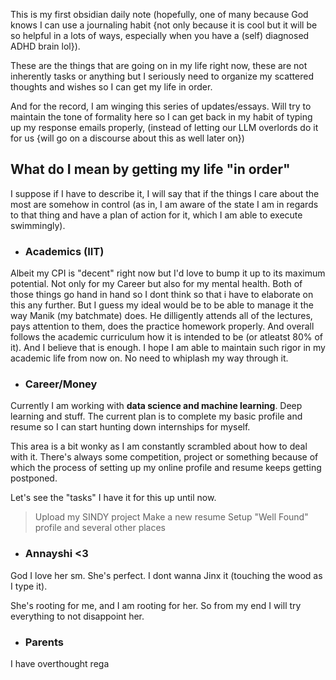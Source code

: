 This is my first obsidian daily note (hopefully, one of many because God knows I can use a journaling habit {not only because it is cool but it will be so helpful in a lots of ways, especially when you have a (self) diagnosed ADHD brain lol}).

These are the things that are going on in my life right now, these are not inherently tasks or anything but I seriously need to organize my scattered thoughts and wishes so I can get my life in order. 

And for the record, I am winging this series of updates/essays. Will try to maintain the tone of formality here so I can get back in my habit of typing up my response emails properly, (instead of letting our LLM overlords do it for us {will go on a discourse about this as well later on})

## What do I mean by getting my life "in order"

I suppose if I have to describe it, I will say that if the things I care about the most are somehow in control (as in, I am aware of the state I am in regards to that thing and have a plan of action for it, which I am able to execute swimmingly).

- ### Academics (IIT)
Albeit my CPI is "decent" right now but I'd love to bump it up to its maximum potential. Not only for my Career but also for my mental health. Both of those things go hand in hand so I dont think so that i have to elaborate on this any further. But I guess my ideal would be to be able to manage it the way Manik (my batchmate) does. He dilligently attends all of the lectures, pays attention to them, does the practice homework properly. And overall follows the academic curriculum how it is intended to be (or atleatst 80% of it). And I believe that is enough. I hope I am able to maintain such rigor in my academic life from now on. No need to whiplash my way through it.

- ### Career/Money
Currently I am working with **data science and machine learning**. Deep learning and stuff. The current plan is to complete my basic profile and resume so I can start hunting down internships for myself. 

This area is a bit wonky as I am constantly scrambled about how to deal with it. There's always some competition, project or something because of which the process of setting up my online profile and resume keeps getting postponed. 

Let's see the "tasks" I have it for this up until now.

> Upload my SINDY project
> Make a new resume
> Setup "Well Found" profile and several other places

- ### Annayshi <3
God I love her sm. She's perfect. I dont wanna Jinx it (touching the wood as I type it). 

She's rooting for me, and I am rooting for her. So from my end I will try everything to not disappoint her. 

- ### Parents
I have overthought rega